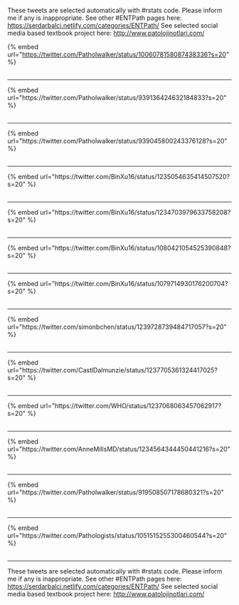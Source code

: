

These tweets are selected automatically with #rstats code. Please inform me if any is inappropriate.
See other #ENTPath pages here: https://serdarbalci.netlify.com/categories/ENTPath/ 
See selected social media based textbook project here: http://www.patolojinotlari.com/

{% embed url="https://twitter.com/Patholwalker/status/1006078158087438336?s=20" %}<br>
<br>
<hr>
{% embed url="https://twitter.com/Patholwalker/status/939136424632184833?s=20" %}<br>
<br>
<hr>
{% embed url="https://twitter.com/Patholwalker/status/939045800243376128?s=20" %}<br>
<br>
<hr>
{% embed url="https://twitter.com/BinXu16/status/1235054635414507520?s=20" %}<br>
<br>
<hr>
{% embed url="https://twitter.com/BinXu16/status/1234703979633758208?s=20" %}<br>
<br>
<hr>
{% embed url="https://twitter.com/BinXu16/status/1080421054525390848?s=20" %}<br>
<br>
<hr>
{% embed url="https://twitter.com/BinXu16/status/1079714930176200704?s=20" %}<br>
<br>
<hr>
{% embed url="https://twitter.com/simonbchen/status/1239728739484717057?s=20" %}<br>
<br>
<hr>
{% embed url="https://twitter.com/CastlDalmunzie/status/1237705361324417025?s=20" %}<br>
<br>
<hr>
{% embed url="https://twitter.com/WHO/status/1237068063457062917?s=20" %}<br>
<br>
<hr>
{% embed url="https://twitter.com/AnneMillsMD/status/1234564344450441216?s=20" %}<br>
<br>
<hr>
{% embed url="https://twitter.com/Patholwalker/status/919508507178680321?s=20" %}<br>
<br>
<hr>
{% embed url="https://twitter.com/Pathologists/status/1051515255300460544?s=20" %}<br>
<br>
<hr>


These tweets are selected automatically with #rstats code. Please inform me if any is inappropriate.
See other #ENTPath pages here: https://serdarbalci.netlify.com/categories/ENTPath/ 
See selected social media based textbook project here: http://www.patolojinotlari.com/
